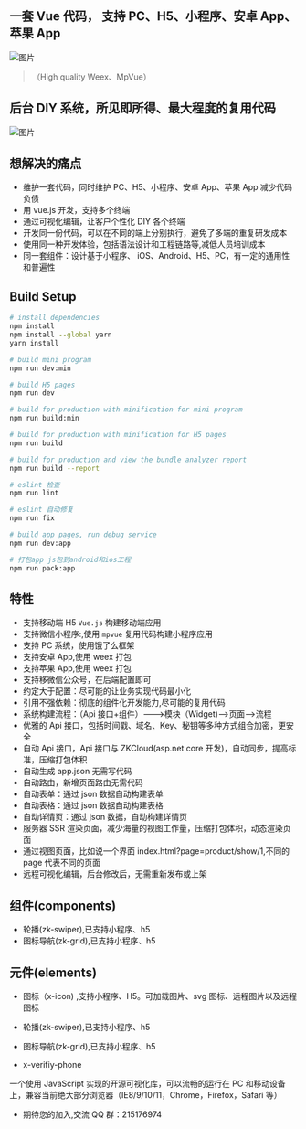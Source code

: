 ## 一套 Vue 代码， 支持 PC、H5、小程序、安卓 App、苹果 App

![图片](https://raw.githubusercontent.com/zhongku/zkweb/master/src/assets/img/github/banner.png)

> （High quality Weex、MpVue）

## 后台 DIY 系统，所见即所得、最大程度的复用代码

![图片](https://raw.githubusercontent.com/zhongku/zkweb/master/src/assets/img/github/diy.jpg)

## 想解决的痛点

* 维护一套代码，同时维护 PC、H5、小程序、安卓 App、苹果 App 减少代码负债
* 用 vue.js 开发，支持多个终端
* 通过可视化编辑，让客户个性化 DIY 各个终端
* 开发同一份代码，可以在不同的端上分别执行，避免了多端的重复研发成本
* 使用同一种开发体验，包括语法设计和工程链路等,减低人员培训成本
* 同一套组件：设计基于小程序、 iOS、Android、H5、PC，有一定的通用性和普遍性

## Build Setup

```bash
# install dependencies
npm install
npm install --global yarn
yarn install

# build mini program
npm run dev:min

# build H5 pages
npm run dev

# build for production with minification for mini program
npm run build:min

# build for production with minification for H5 pages
npm run build

# build for production and view the bundle analyzer report
npm run build --report

# eslint 检查
npm run lint

# eslint 自动修复
npm run fix

# build app pages, run debug service
npm run dev:app

# 打包app js包到android和ios工程
npm run pack:app
```

## 特性

* 支持移动端 H5 `Vue.js` 构建移动端应用
* 支持微信小程序:,使用 `mpvue` 复用代码构建小程序应用
* 支持 PC 系统，使用饿了么框架
* 支持安卓 App,使用 weex 打包
* 支持苹果 App,使用 weex 打包
* 支持移微信公众号，在后端配置即可
* 约定大于配置：尽可能的让业务实现代码最小化
* 引用不强依赖：彻底的组件化开发能力,尽可能的复用代码
* 系统构建流程：（Api 接口+组件）--->模块（Widget)-->页面-->流程
* 优雅的 Api 接口，包括时间戳、域名、Key、秘钥等多种方式组合加密，更安全
* 自动 Api 接口，Api 接口与 ZKCloud(asp.net core 开发)，自动同步，提高标准，压缩打包体积
* 自动生成 app.json 无需写代码
* 自动路由，新增页面路由无需代码
* 自动表单：通过 json 数据自动构建表单
* 自动表格：通过 json 数据自动构建表格
* 自动详情页：通过 json 数据，自动构建详情页
* 服务器 SSR 渲染页面，减少海量的视图工作量，压缩打包体积，动态渲染页面
* 通过视图页面，比如说一个界面 index.html?page=product/show/1,不同的 page 代表不同的页面
* 远程可视化编辑，后台修改后，无需重新发布或上架

## 组件(components)

* 轮播(zk-swiper),已支持小程序、h5
* 图标导航(zk-grid),已支持小程序、h5

## 元件(elements)

* 图标（x-icon) ,支持小程序、H5。可加载图片、svg 图标、远程图片以及远程图标

* 轮播(zk-swiper),已支持小程序、h5
* 图标导航(zk-grid),已支持小程序、h5
* x-verifiy-phone

一个使用 JavaScript 实现的开源可视化库，可以流畅的运行在 PC 和移动设备上，兼容当前绝大部分浏览器（IE8/9/10/11，Chrome，Firefox，Safari 等）


* 期待您的加入,交流 QQ 群：215176974
